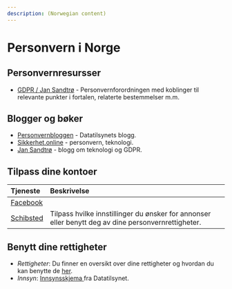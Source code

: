 ```yaml
---
description: (Norwegian content)
---
```


# Personvern i Norge

## Personvernresursser

* [GDPR / Jan Sandtrø](https://www.sandtro.no/gdpr/) - Personvernforordningen med koblinger til relevante punkter i fortalen, relaterte bestemmelser m.m.

## Blogger og bøker

* [Personvernbloggen](https://www.personvernbloggen.no/) - Datatilsynets blogg.
* [Sikkerhet.online](https://sikkerhet.online/) - personvern, teknologi.
* [Jan Sandtrø](https://www.sandtro.no/) - blogg om teknologi og GDPR.

## Tilpass dine kontoer

| Tjeneste | Beskrivelse |
| :--- | :--- |
| [Facebook](https://www.facebook.com/ads/preferences/) |  |
| [Schibsted](https://payment.schibsted.no/account/privacy) | Tilpass hvilke innstillinger du ønsker for annonser eller benytt deg av dine personvernrettigheter. |

## Benytt dine rettigheter

* _Rettigheter_: Du finner en oversikt over dine rettigheter og hvordan du kan benytte de [her](https://www.datatilsynet.no/rettigheter-og-plikter/den-registrertes-rettigheter/).
* _Innsyn_: [Innsynsskjema ](https://www.datatilsynet.no/globalassets/global/skjema-maler/innsynsskjema_2018.pdf)fra Datatilsynet.

